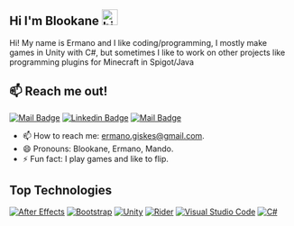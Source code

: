 ## Hi I'm Blookane <img src="https://user-images.githubusercontent.com/1303154/88677602-1635ba80-d120-11ea-84d8-d263ba5fc3c0.gif" width="28px" alt="hi">

Hi! My name is Ermano and I like coding/programming, I mostly make games in Unity with C#, but sometimes I like to work on other projects like programming plugins for Minecraft in Spigot/Java

## :mailbox: Reach me out!

[![Mail Badge](https://img.shields.io/badge/-CoderOne-e74c3c?style=flat&labelColor=e74c3c&logo=youtube&logoColor=white)](https://www.youtube.com/channel/UCvtY8s6xlrthfji7WUMpFZQ) [![Linkedin Badge](https://img.shields.io/badge/-Islem-0e76a8?style=flat&labelColor=0e76a8&logo=linkedin&logoColor=white)](https://www.linkedin.com/in/ermano-giskes-749419215/) [![Mail Badge](https://img.shields.io/badge/-islempenywis-c0392b?style=flat&labelColor=c0392b&logo=gmail&logoColor=white)](mailto:ermano.giskes@gmail.com)

- 📫 How to reach me: ermano.giskes@gmail.com.
- 😄 Pronouns: Blookane, Ermano, Mando.
- ⚡ Fun fact: I play games and like to flip.

## Top Technologies

[![After Effects](https://img.shields.io/badge/Adobe%20after%20affects-CF96FD?style=for-the-badge&logo=Adobe%20after%20effects&logoColor=393665)](#) [![Bootstrap](https://img.shields.io/badge/Bootstrap-563D7C?style=for-the-badge&logo=bootstrap&logoColor=white)](#) [![Unity](https://img.shields.io/badge/Unity-100000?style=for-the-badge&logo=unity&logoColor=white)](#) [![Rider](https://img.shields.io/badge/Rider-000000?style=for-the-badge&logo=Rider&logoColor=white)](#) [![Visual Studio Code](https://img.shields.io/badge/Visual_Studio_Code-0078D4?style=for-the-badge&logo=visual%20studio%20code&logoColor=white)](#) [![C#](https://img.shields.io/badge/C%23-239120?style=for-the-badge&logo=c-sharp&logoColor=white)](#)
